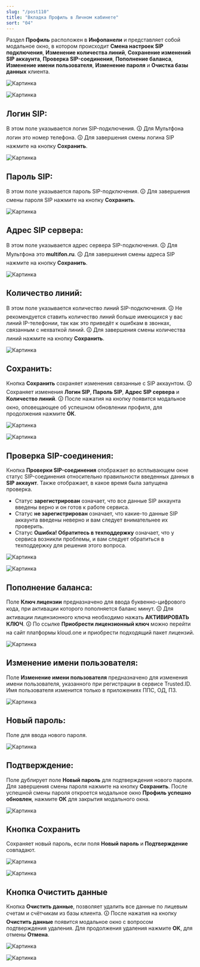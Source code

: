 ```yaml
---
slug: "/post110"
title: "Вкладка Профиль в Личном кабинете"
sort: "04"
---
```


Раздел **Профиль** расположен в **Инфопанели** и представляет собой модальное окно, в котором происходит **Смена настроек SIP подключения**, **Изменение количества линий**, **Сохранение изменений SIP аккаунта**, **Проверка SIP-соединения**, **Пополнение баланса**, **Изменение имени пользователя**, **Изменение пароля** и **Очистка базы данных**  клиента.

![Картинка](./images/profile_butt_profile.png "Кнопка Профиль")

![Картинка](./images/profile_modal_window_profile.png "Модальное окно Профиль")

## Логин SIP:

В этом поле указывается логин SIP-подключения.
🛈 Для Мультфона логин это номер телефона.
🛈 Для завершения смены логина SIP нажмите на кнопку **Сохранить**.

![Картинка](./images/profile_login_sip.png "Поле Логин SIP сервера")

## Пароль SIP:

В этом поле указывается пароль SIP-подключения.
🛈 Для завершения смены пароля SIP нажмите на кнопку **Сохранить**.

![Картинка](./images/profile_pass_sip.png "Поле Пароль SIP сервера")

## Адрес SIP сервера:

В этом поле указывается адрес сервера SIP-подключения.
🛈 Для Мультфона это **multifon.ru**.
🛈 Для завершения смены адреса SIP нажмите на кнопку **Сохранить**.

![Картинка](./images/profile_address_sip.png "Поле Адрес SIP сервера")

## Количество линий:

В этом поле указывается количество линий SIP-подключения.
🛈 Не рекомендуется ставить количество линий больше имеющихся у вас линий IP-телефонии, так как это приведёт к ошибкам в звонках, связанным с нехваткой линий.
🛈 Для завершения смены количества линий нажмите на кнопку **Сохранить**.

![Картинка](./images/profile_number_of_lines.png "Поле Количества линий")

## Сохранить:

Кнопка **Сохранить** сохраняет изменения связанные с SIP аккаунтом.
🛈 Сохраняет изменения **Логин SIP**, **Пароль SIP**, **Адрес SIP сервера** и **Количество линий**.
🛈 После нажатия на кнопку появится модальное окно, оповещающее об успешном обновлении профиля, для продолжения нажмите **ОК**.

![Картинка](./images/registration.png "Кнопка сохранения")

![Картинка](./images/profile_form_confirm.png "Кнопка сохранения")

## Проверка SIP-соединения:

Кнопка **Проверки SIP-соединения** отображает во всплывающем окне статус SIP-соединения относительно правильности введенных данных в **SIP аккаунт**. Также отображает, в какое время была запущена проверка.
* Статус **зарегистрирован** означает, что все данные SIP аккаунта введены верно и он готов к работе сервиса.
* Статус **не зарегистрирован** означает, что какие-то данные SIP аккаунта введены неверно и вам следует внимательнее их проверить.
* Статус **Ошибка! Обратитесь в техподдержку** означает, что у сервиса возникли проблемы, и вам следует обратиться в техподдержку для решения этого вопроса.

![Картинка](./images/sip_check.png "Кнопка проверки SIP-соединения")

![Картинка](./images/check_sip_alert.png "Модальное окно проверки SIP-соединения")

## Пополнение баланса:

Поле **Ключ лицензии** предназначено для ввода буквенно-цифрового кода, при активации которого пополняется баланс минут.
🛈 Для активации лицензионного ключа необходимо нажать **АКТИВИРОВАТЬ КЛЮЧ**.
🛈 По ссылке **Приобрести лицензионный ключ** можно перейти на сайт платформы kloud.one и приобрести подходящий пакет лицензий.

![Картинка](./images/profile_licence.png "Кнопка сохранения")

## Изменение имени пользователя:

Поле **Изменение имени пользователя** предназначено для изменения имени пользователя, указанного при регистрации в сервисе Trusted.ID. Имя пользователя изменится только в приложениях ППС, ОД, ПЗ.

![Картинка](./images/profile_name.png "Кнопка сохранения")

## Новый пароль:

Поле для ввода нового пароля.

![Картинка](./images/profile_new_pass.png "Поле Новый пароль")

## Подтверждение:

Поле дублирует поле **Новый пароль** для подтверждения нового пароля. Для завершения смены пароля нажмите на кнопку **Сохранить**.
После успешной смены пароля откроется модальное окно **Профиль успешно обновлен**, нажмите **ОК** для закрытия модального окна.

![Картинка](./images/profile_confirm_pass.png "Поле Подтверждение")

## Кнопка Сохранить

Сохраняет новый пароль, если поля **Новый пароль** и **Подтверждение** совпадают.

![Картинка](./images/profile_butt_save.png "Кнопка Сохранить")

![Картинка](./images/profile_form_confirm.png "Модальное окно Профиль успешно обновлен")


## Кнопка Очистить данные

Кнопка **Очистить данные**, позволяет удалить все данные по лицевым счетам и счётчикам из базы клиента.
🛈 После нажатия на кнопку **Очистить данные** появится модальное окно с вопросом подтверждения удаления. Для продолжения удаления нажмите **ОК**, для отмены **Отмена**.

![Картинка](./images/profile_clear_data.png "Кнопка Очистить данные")

![Картинка](./images/profile_clear_data_confirmation.png "Подтверждение очистки данных")
